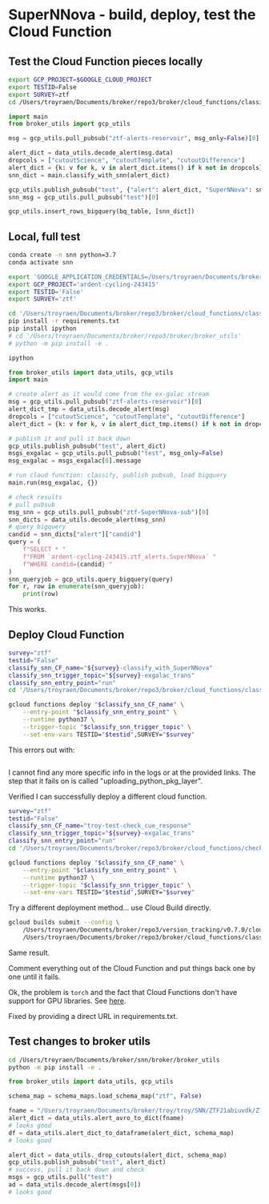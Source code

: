 # SuperNNova - build, deploy, test the Cloud Function

## Test the Cloud Function pieces locally

```bash
export GCP_PROJECT=$GOOGLE_CLOUD_PROJECT
export TESTID=False
export SURVEY=ztf
cd /Users/troyraen/Documents/broker/repo3/broker/cloud_functions/classify_snn
```

```python
import main
from broker_utils import gcp_utils

msg = gcp_utils.pull_pubsub("ztf-alerts-reservoir", msg_only=False)[0]

alert_dict = data_utils.decode_alert(msg.data)
dropcols = ["cutoutScience", "cutoutTemplate", "cutoutDifference"]
alert_dict = {k: v for k, v in alert_dict.items() if k not in dropcols}
snn_dict = main.classify_with_snn(alert_dict)

gcp_utils.publish_pubsub("test", {"alert": alert_dict, "SuperNNova": snn_dict})
snn_msg = gcp_utils.pull_pubsub("test")[0]

gcp_utils.insert_rows_bigquery(bq_table, [snn_dict])
```

## Local, full test

```bash
conda create -n snn python=3.7
conda activate snn

export 'GOOGLE_APPLICATION_CREDENTIALS=/Users/troyraen/Documents/broker/repo/GCP_auth_key.json'
export GCP_PROJECT='ardent-cycling-243415'
export TESTID='False'
export SURVEY='ztf'

cd '/Users/troyraen/Documents/broker/repo3/broker/cloud_functions/classify_snn'
pip install -r requirements.txt
pip install ipython
# cd '/Users/troyraen/Documents/broker/repo3/broker/broker_utils'
# python -m pip install -e .

ipython
```

```python
from broker_utils import data_utils, gcp_utils
import main

# create alert as it would come from the ex-galac stream
msg = gcp_utils.pull_pubsub("ztf-alerts-reservoir")[0]
alert_dict_tmp = data_utils.decode_alert(msg)
dropcols = ["cutoutScience", "cutoutTemplate", "cutoutDifference"]
alert_dict = {k: v for k, v in alert_dict_tmp.items() if k not in dropcols}

# publish it and pull it back down
gcp_utils.publish_pubsub("test", alert_dict)
msgs_exgalac = gcp_utils.pull_pubsub("test", msg_only=False)
msg_exgalac = msgs_exgalac[0].message

# run cloud function: classify, publish pubsub, load bigquery
main.run(msg_exgalac, {})

# check results
# pull pubsub
msg_snn = gcp_utils.pull_pubsub("ztf-SuperNNova-sub")[0]
snn_dicts = data_utils.decode_alert(msg_snn)
# query bigquery
candid = snn_dicts["alert"]["candid"]
query = (
    f"SELECT * "
    f"FROM `ardent-cycling-243415.ztf_alerts.SuperNNova` "
    f"WHERE candid={candid} "
)
snn_queryjob = gcp_utils.query_bigquery(query)
for r, row in enumerate(snn_queryjob):
    print(row)
```

This works.

## Deploy Cloud Function

```bash
survey="ztf"
testid="False"
classify_snn_CF_name="${survey}-classify_with_SuperNNova"
classify_snn_trigger_topic="${survey}-exgalac_trans"
classify_snn_entry_point="run"
cd '/Users/troyraen/Documents/broker/repo3/broker/cloud_functions/classify_snn'

gcloud functions deploy "$classify_snn_CF_name" \
    --entry-point "$classify_snn_entry_point" \
    --runtime python37 \
    --trigger-topic "$classify_snn_trigger_topic" \
    --set-env-vars TESTID="$testid",SURVEY="$survey"
```

This errors out with:

```ERROR: (gcloud.functions.deploy) OperationError: code=3, message=Build failed: Build error details not available.Please check the logs at https://console.cloud.google.com/cloud-build/builds;region=us-central1/d782dfbb-285d-44aa-a164-040e48660089?project=591409139500. Please visit https://cloud.google.com/functions/docs/troubleshooting#build for in-depth troubleshooting documentation for build related errors.
```

I cannot find any more specific info in the logs or at the provided links. The step that
it fails on is called "uploading_python_pkg_layer".

Verified I can successfully deploy a different cloud function.

```bash
survey="ztf"
testid="False"
classify_snn_CF_name="troy-test-check_cue_response"
classify_snn_trigger_topic="${survey}-exgalac_trans"
classify_snn_entry_point="run"
cd '/Users/troyraen/Documents/broker/repo3/broker/cloud_functions/check_cue_response'

gcloud functions deploy "$classify_snn_CF_name" \
    --entry-point "$classify_snn_entry_point" \
    --runtime python37 \
    --trigger-topic "$classify_snn_trigger_topic" \
    --set-env-vars TESTID="$testid",SURVEY="$survey"
```

Try a different deployment method... use Cloud Build directly.

```bash
gcloud builds submit --config \
    /Users/troyraen/Documents/broker/repo3/version_tracking/v0.7.0/cloud_build.yaml \
    /Users/troyraen/Documents/broker/repo3/broker/cloud_functions/classify_snn
```

Same result.

Comment everything out of the Cloud Function and put things back one by one until it
fails.

Ok, the problem is `torch` and the fact that Cloud Functions don't have support for GPU
libraries. See
[here](https://stackoverflow.com/questions/55449313/google-cloud-function-python-3-7-requirements-txt-makes-deploy-fail).

Fixed by providing a direct URL in requirements.txt.

## Test changes to broker utils

```bash
cd /Users/troyraen/Documents/broker/snn/broker/broker_utils
python -m pip install -e .
```

```python
from broker_utils import data_utils, gcp_utils

schema_map = schema_maps.load_schema_map("ztf", False)

fname = "/Users/troyraen/Documents/broker/troy/troy/SNN/ZTF21abiuvdk/ZTF21abiuvdk.1707409520815015012.ztf_20210904_programid1.avro"
alert_dict = data_utils.alert_avro_to_dict(fname)
# looks good
df = data_utils.alert_dict_to_dataframe(alert_dict, schema_map)
# looks good

alert_dict = data_utils._drop_cutouts(alert_dict, schema_map)
gcp_utils.publish_pubsub("test", alert_dict)
# success, pull it back down and check
msgs = gcp_utils.pull("test")
ad = data_utils.decode_alert(msgs[0])
# looks good
```
